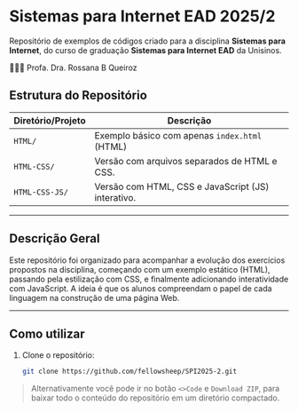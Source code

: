 # Sistemas para Internet EAD 2025/2

Repositório de exemplos de códigos criado para a disciplina **Sistemas para Internet**, do curso de graduação **Sistemas para Internet EAD** da Unisinos.

👩🏻‍🏫 Profa. Dra. Rossana B Queiroz

##  Estrutura do Repositório

| Diretório/Projeto   | Descrição                                |
|---------------------|--------------------------------------------|
| `HTML/`             | Exemplo básico com apenas `index.html` (HTML) |
| `HTML-CSS/`         | Versão com arquivos separados de HTML e CSS. |
| `HTML-CSS-JS/`      | Versão com HTML, CSS e JavaScript (JS) interativo. |

---

##  Descrição Geral

Este repositório foi organizado para acompanhar a evolução dos exercícios propostos na disciplina, começando com um exemplo estático (HTML), passando pela estilização com CSS, e finalmente adicionando interatividade com JavaScript. A ideia é que os alunos compreendam o papel de cada linguagem na construção de uma página Web.

---

##  Como utilizar

1. Clone o repositório:
   ```bash
   git clone https://github.com/fellowsheep/SPI2025-2.git
    ```
> Alternativamente você pode ir no botão `<>Code` e `Download ZIP`, para baixar todo o conteúdo do repositório em um diretório compactado.
